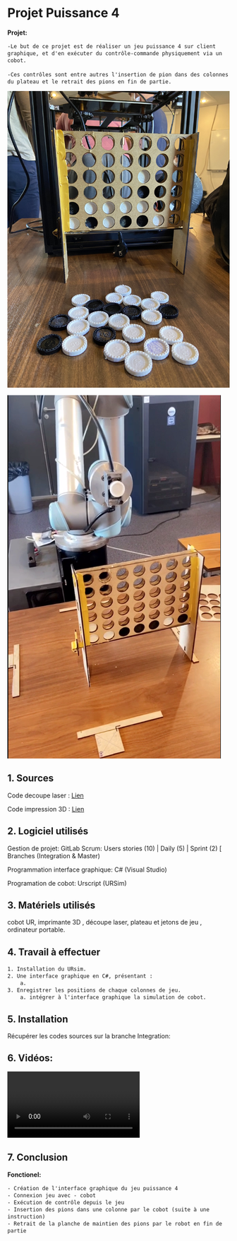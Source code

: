 <h1>Projet Puissance 4</h1>


__Projet:__

    -Le but de ce projet est de réaliser un jeu puissance 4 sur client graphique, et d'en exécuter du contrôle-commande physiquement via un cobot.

    -Ces contrôles sont entre autres l'insertion de pion dans des colonnes du plateau et le retrait des pions en fin de partie.


![IMAGE](plateau+pion(2).jpg)


![IMAGE](ur_planner.png)

## 1. Sources



Code decoupe laser : [Lien](https://www.youtube.com/watch?v=vofsQDXO5eM/)

Code impression 3D : [Lien](https://www.thingiverse.com/thing:3294699/)


## 2. Logiciel utilisés

Gestion de projet: GitLab 
Scrum: Users stories (10) | Daily (5) | Sprint (2) [ Branches (Integration & Master) 

Programmation interface graphique: C# (Visual Studio)

Programation de cobot: Urscript (URSim)


## 3. Matériels utilisés

cobot UR, imprimante 3D , découpe laser, plateau et jetons de jeu , ordinateur portable.


## 4. Travail à effectuer

    1. Installation du URsim.
    2. Une interface graphique en C#, présentant :
        a. 
    3. Enregistrer les positions de chaque colonnes de jeu.
        a. intégrer à l'interface graphique la simulation de cobot.
   
  
## 5. Installation

Récupérer les codes sources sur la branche Integration:
    

## 6. Vidéos:
![VIdeo de cobot](Ur_controle_commande_movie.mp4)



## 7. Conclusion

__Fonctionel:__

    - Création de l'interface graphique du jeu puissance 4
    - Connexion jeu avec - cobot
    - Exécution de contrôle depuis le jeu
    - Insertion des pions dans une colonne par le cobot (suite à une instruction)
    - Retrait de la planche de maintien des pions par le robot en fin de partie



